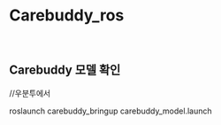 # Carebuddy_ros
</br>

## Carebuddy 모델 확인

//우분투에서

roslaunch carebuddy_bringup carebuddy_model.launch

